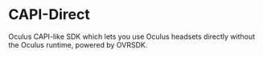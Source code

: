# CAPI-Direct
Oculus CAPI-like SDK which lets you use Oculus headsets directly without the Oculus runtime, powered by OVRSDK.
